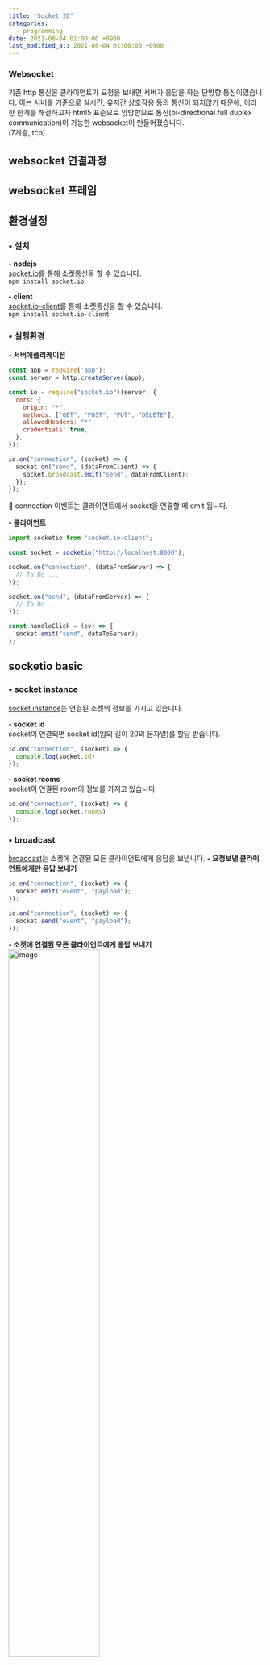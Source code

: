 ```yaml
---
title: "Socket IO"
categories: 
  - programming
date: 2021-08-04 01:00:00 +0900
last_modified_at: 2021-08-04 01:00:00 +0900
---
```


### Websocket
기존 http 통신은 클라이언트가 요청을 보내면 서버가 응답을 하는 단방향 통신이였습니다. 이는 서버를 기준으로 실시간, 유저간 상호작용 등의 통신이 되지않기 때문에, 이러한 한계를 해결하고자 html5 표준으로 양방향으로 통신(bi-directional full duplex communication)이 가능한 websocket이 만들어졌습니다.  
(7계층, tcp)

## websocket 연결과정

## websocket 프레임

## 환경설정
### • 설치
**\- nodejs**  
[socket.io](https://www.npmjs.com/package/socket.io)를 통해 소켓통신을 할 수 있습니다.  
`npm install socket.io`

**\- client**  
[socket.io-client](https://www.npmjs.com/package/socket.io-client)를 통해 소켓통신을 할 수 있습니다.  
`npm install socket.io-client`

### • 실행환경
**\- 서버애플리케이션**
```js
const app = require('app');
const server = http.createServer(app);

const io = require("socket.io")(server, {
  cors: {
    origin: "*",
    methods: ["GET", "POST", "PUT", "DELETE"],
    allowedHeaders: "*",
    credentials: true,
  },
});

io.on("connection", (socket) => {
  socket.on("send", (dataFromClient) => {
    socket.broadcast.emit("send", dataFromClient);
  });
});
```
🔎 connection 이벤트는 클라이언트에서 socket을 연결할 때 emit 됩니다.

**\- 클라이언트**
```js
import socketio from "socket.io-client";

const socket = socketio("http://localhost:8000");

socket.on("connection", (dataFromServer) => {
  // To Do ...
});

socket.on("send", (dataFromServer) => {
  // To Do ...
});

const handleClick = (ev) => {
  socket.emit("send", dataToServer);
};
```

## socketio basic
### • socket instance
[socket instance](https://socket.io/docs/v4/server-socket-instance/)는 연결된 소켓의 정보를 가지고 있습니다.

**\- socket id**  
socket이 연결되면 socket id(임의 길이 20의 문자열)를 할당 받습니다.
```js
io.on("connection", (socket) => {
  console.log(socket.id)
});
```

**\- socket rooms**  
socket이 연결된 room의 정보를 가지고 있습니다.
```js
io.on("connection", (socket) => {
  console.log(socket.rooms)
});
```

### • broadcast
[broadcast](https://socket.io/docs/v4/broadcasting-events/)는 소켓에 연결된 모든 클라이언트에게 응답을 보냅니다.
**\- 요청보낸 클라이언트에게만 응답 보내기**
```js
io.on("connection", (socket) => {
  socket.emit("event", "payload");
});
```
```js
io.on("connection", (socket) => {
  socket.send("event", "payload");
});
```

**\- 소켓에 연결된 모든 클라이언트에게 응답 보내기**  
<img src="/assets/images/socket_broadcast1.png" alt="image" width="60%">
```js
io.on("connection", (socket) => {
  io.emit("event", "payload");
});
```

**\- 보낸 클라이언트를 제외한 소켓에 연결된 모든 클라이언트에게 응답 보내기**  
<img src="/assets/images/socket_broadcast1.png" alt="image" width="60%">
```js
io.on("connection", (socket) => {
  socket.broadcast.emit("event", "payload");
});
```

### • room
[room](https://socket.io/docs/v4/rooms/)은 소켓들이 join/leave할 수 있는 집합입니다.  
<img src="/assets/images/socket_room.png" alt="image" width="60%">

**\- 해당 룸에 들어하기**
```js
io.on("connection", (socket) => {
  socket.join('room name');
});
```

**\- 보낸 클라이언트를 제외한 해당 룸에 연결된 모든 클라이언트에게 응답 보내기**
```js
io.on("connection", (socket) => {
  socket.broadcast.to('room name').emit("event", "payload");
});
```

**\- 해당 룸에 연결된 모든 클라이언트에게 응답 보내기**
```js
io.on("connection", (socket) => {
  io.in('roomId').emit("event", "payload");
});
```
🔎 in과 to는 같습니다.

## middleware
미들웨어는 모든 소켓 연결 및 요청에 실행되는 함수

📔 [https://socket.io/docs/v4/middlewares/](https://socket.io/docs/v4/middlewares/)

**- connection middlware**  
[connection middleware](https://socket.io/docs/v4/server-api/#namespace-use-fn)는 socket이 해당 namespace에 연결할때 실행됩니다. `next()`로 다음 함수를 실행시키며, `next(인자)`로 오류를 발생시킵니다. 오류는 클라이언트에서 `connect_error`로 받을 수 있습니다.
```js
io.use((socket, next) => {
  ...
  next();
});

io.on("connection", (socket) => {
  ...
});
```

**- packet middleware**  
[packet middleware](https://socket.io/docs/v4/server-api/#namespace-use-fn)는 socket이 packet을 보낼때 실행됩니다. `next()`로 다음 함수를 실행시키며, `next(인자)`로 오류를 발생시킵니다. 오류는 클라이언트에서 `error`로 받을 수 있습니다.
```js
io.on("connection", (socket) => {
  socket.use((packet, next) => {
    next();
  });
  ...
});
```


## namespace
[namespace](https://socket.io/docs/v4/namespaces/)는 소켓서버(로직)을 분리할 수 있는 채널입니다.
**- namespace 만들기 (server)**
```js
const chat = io.of("/chat");

chat.on("connection", (socket) => {
  socket.join("room");
  chat.to("room").emit("hello");
});
```

**\- namespace 연결하기 (client)**
```js
// same origin
const socket = io();
const socketA = io("/chat");
```
```js
// cross origin
const socket = io("http://localhost:3000");
const socketA = io("http://localhost:3000/chat");
```

**\- namespace 정보보기**


## adapter
[adapter](https://socket.io/docs/v4/adapter/)를 통해, 다른 프로세스에서 실행 중인 소켓과 통신할 수 있습니다.
🔎 소켓은 프로세스 기반이기에, 같은 서버 애플리케이션일지라도 프로세스가 다르면 통신할 수 없습니다.

### • adapter 만들기
[adapter](https://socket.io/docs/v4/server-api/#server-adapter-value)로 adapter를 만들 수 있습니다.  

**\- postgresql**
socket서버를 postgreqsql(socket_io_attachments)과 연결하며, postgresql을 매개체로 서버끼리 통신할 수 있습니다.
```js
const { Server } = require("socket.io");
const { createAdapter } = require("@socket.io/postgres-adapter");
const { Pool } = require("pg");

const io = new Server();

const pool = new Pool({
  user: "postgres",
  host: "localhost",
  database: "postgres",
  password: "changeit",
  port: 5432,
});

pool.query(`
  CREATE TABLE IF NOT EXISTS socket_io_attachments (
      id          bigserial UNIQUE,
      created_at  timestamptz DEFAULT NOW(),
      payload     bytea
  );
`);

io.adapter(createAdapter(pool));
io.listen(3000);
```

### • emiiter 만들기
[emitter](https://socket.io/docs/v4/adapter/#Emitter-cheatsheet)는 다른 서버에서 emit 이벤트를 보낼 수 있습니다.

**\- postgresql**
서버를 postgreqsql(socket_io_attachments)과 연결하며, postgresql을 매개체로 서버끼리 통신할 수 있습니다.
```js
const { Emitter } = require("@socket.io/postgres-emitter");
const { Pool } = require("pg");

const pool = new Pool({
  user: "postgres",
  host: "localhost",
  database: "postgres",
  password: "changeit",
  port: 5432,
});

const emitter = new Emitter(pool);

emitter.emit("event", 'data')
emitter.of('/nsp').in('room').emit("event", 'data')
```


## 참고자료
[• websocket vs socketio](https://www.educba.com/websocket-vs-socket-io/)  
https://d2.naver.com/helloworld/1336

https://gipyeonglee.tistory.com/99

https://darrengwon.tistory.com/724


https://sookocheff.com/post/networking/how-do-websockets-work/


!!
https://velog.io/@pbg0205/Socket%EC%86%8C%EC%BC%93


소켓은 프로세스 기반이기에, 서버가 여러개면 데이터 공유가 불가하기에 db, redis로 공유

https://hjw1456.tistory.com/1
https://ahribori.com/article/59f28a92ec22820fdcd9185c


redis
https://edu.goorm.io/learn/lecture/557/%ED%95%9C-%EB%88%88%EC%97%90-%EB%81%9D%EB%82%B4%EB%8A%94-node-js/lesson/174390/redis-%EA%B8%B0%EB%B3%B8-%EC%82%AC%EC%9A%A9-%EB%B0%A9%EB%B2%95

adapter
https://stackoverflow.com/questions/40840394/what-does-adapter-means-in-socket-io

https://rumor1993.github.io/articles/2020-03/Socket.io_%EB%B6%84%EC%82%B0%EC%B2%98%EB%A6%AC_1


room sid 속성
https://socket.io/docs/v4/rooms/#Implementation-details

미들웨어
https://socket.io/docs/v4/middlewares/
https://socket.io/docs/v4/server-api/#namespace-use-fn
https://socket.io/docs/v4/server-api/#socket-use-fn

https://m.blog.naver.com/PostView.naver?isHttpsRedirect=true&blogId=chohs00&logNo=80163369076

인증
https://stackoverflow.com/questions/36788831/authenticating-socket-io-connections-using-jwt